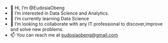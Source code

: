 - 👋 Hi, I’m @EudosiaObeng
- 👀 I’m interested in Data Science and Analytics.
- 🌱 I’m currently learning Data Science
- 💞️ I’m looking to collaborate with any IT professional to discover,improve and solve new problems.
- 📫 You can reach me at eudosiaobeng@gmail.com

<!---
EudosiaObeng/EudosiaObeng is a ✨ special ✨ repository because its `README.md` (this file) appears on your GitHub profile.
You can click the Preview link to take a look at your changes.
--->
